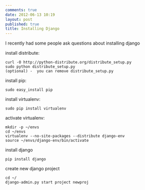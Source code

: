 ```yaml
---
comments: true
date: 2012-06-13 10:19
layout: post
published: true
title: Installing Django
---
```


I recently had some people ask questions about installing django

install distribute:

    curl -O http://python-distribute.org/distribute_setup.py
    sudo python distribute_setup.py
    (optional) -  you can remove distribute_setup.py

install pip:

    sudo easy_install pip

install virtualenv:

    sudo pip install virtualenv

activate virtualenv:

    mkdir -p ~/envs
    cd ~/envs
    virtualenv --no-site-packages --distribute django-env
    source ~/envs/django-env/bin/activate

install django

    pip install django

create new django project

    cd ~/
    django-admin.py start project newproj
